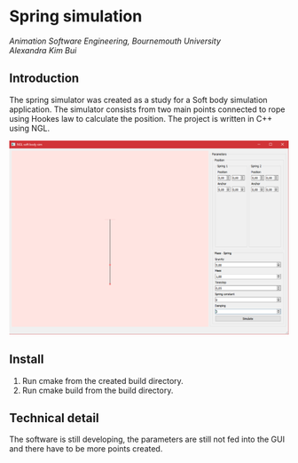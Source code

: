 # Spring simulation
<em>
Animation Software Engineering, Bournemouth University<br>
Alexandra Kim Bui<br>
</em>

## Introduction
The spring simulator was created as a study for a Soft body simulation application. The simulator consists from two main points connected to rope using Hookes law to calculate the position. The project is written in C++ using NGL.

![Spring simulation OpenGL](pic/SpringSim.PNG)

## Install
1. Run cmake from the created build directory.
2. Run cmake build from the build directory.

## Technical detail
The software is still developing, the parameters are still not fed into the GUI and there have to be more points created.

